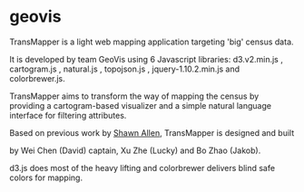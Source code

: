 geovis
======
TransMapper is a light web mapping application targeting 'big' census data. 

It is developed by team GeoVis using 6 Javascript libraries: d3.v2.min.js , cartogram.js , natural.js , topojson.js , jquery-1.10.2.min.js and colorbrewer.js.

TransMapper aims to transform the way of mapping the census by providing a cartogram-based visualizer and a simple natural language interface for filtering attributes. 

Based on previous work by [Shawn Allen](https://github.com/shawnbot/d3-cartogram/), TransMapper is designed and built 

by Wei Chen (David) captain, Xu Zhe (Lucky) and Bo Zhao (Jakob). 

d3.js does most of the heavy lifting and colorbrewer delivers blind safe colors for mapping. 
